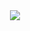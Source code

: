 <div  align="center">
  <img  src="https://images2.minutemediacdn.com/image/upload/c_fit,f_auto,fl_lossy,q_auto,w_728/v1555999902/shape/mentalfloss/construction_8.gif?itok=i0AHeyO3">  
</div>
